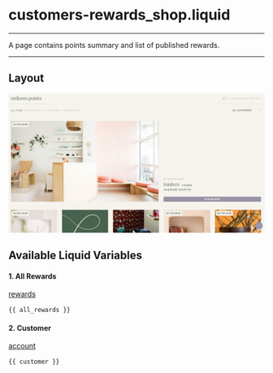 # customers-rewards\_shop.liquid

---

A page contains points summary and list of published rewards.

---

## Layout

![Rewards Shop Page](<../../../assets/images/documents/image (22).png>)

## Available Liquid Variables

#### 1. All Rewards

[rewards](liquid/variables/rewards.md)

```
{{ all_rewards }}
```

#### 2. Customer

[account](liquid/variables/account.md)

```
{{ customer }}
```
